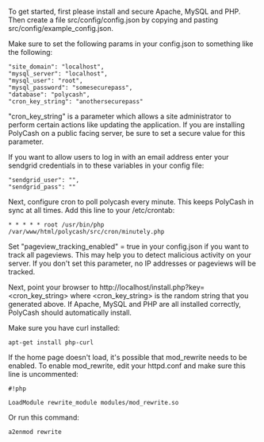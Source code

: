 To get started, first please install and secure Apache, MySQL and PHP.  Then create a file src/config/config.json by copying and pasting src/config/example_config.json.

Make sure to set the following params in your config.json to something like the following:
```
"site_domain": "localhost",
"mysql_server": "localhost",
"mysql_user": "root",
"mysql_password": "somesecurepass",
"database": "polycash",
"cron_key_string": "anothersecurepass"
```
"cron_key_string" is a parameter which allows a site administrator to perform certain actions like updating the application.  If you are installing PolyCash on a public facing server, be sure to set a secure value for this parameter.

If you want to allow users to log in with an email address enter your sendgrid credentials in to these variables in your config file:
```
"sendgrid_user": "",
"sendgrid_pass": ""
```

Next, configure cron to poll polycash every minute. This keeps PolyCash in sync at all times. Add this line to your /etc/crontab:
```
* * * * * root /usr/bin/php /var/www/html/polycash/src/cron/minutely.php
```

Set "pageview_tracking_enabled" = true in your config.json if you want to track all pageviews.  This may help you to detect malicious activity on your server.  If you don't set this parameter, no IP addresses or pageviews will be tracked.

Next, point your browser to http://localhost/install.php?key=<cron_key_string> where <cron_key_string> is the random string that you generated above.  If Apache, MySQL and PHP are all installed correctly, PolyCash should automatically install.

Make sure you have curl installed:
```
apt-get install php-curl
```

If the home page doesn't load, it's possible that mod_rewrite needs to be enabled.  To enable mod_rewrite, edit your httpd.conf and make sure this line is uncommented:

```
#!php

LoadModule rewrite_module modules/mod_rewrite.so
```
Or run this command:
```
a2enmod rewrite
```